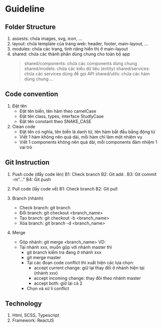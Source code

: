 # Guideline

## Folder Structure
1. assests: chứa images, svg, icon, ...
2. layout: chứa template của trang web: header, footer, main-layout, ...
3. modules: chứa các trang, tính năng hiển thị ở main-layout
4. shared: chứa các thành phần dùng chung cho toàn bộ app
    > shared/components: chứa các components dùng chung
    > shared/models: chứa các kiểu dữ liệu (entity)
    > shared/services: chứa các services dùng để gọi API
    > shared/utils: chứa các hàm dùng chung
    ...

## Code convention
1. Đặt tên
    - Đặt tên biến, tên hàm theo camelCase
    - Đặt tên class, types, interface StudlyCase
    - Đặt tên constant theo SNAKE_CASE
2. Clean code
    - Đặt tên có nghĩa, tên biến là danh từ, tên hàm bắt đầu bằng động từ
    - Viết 1 hàm không nên quá dài, mỗi hàm chỉ làm một nhiệm vụ
    - Viết 1 components không nên quá dài, mỗi components đảm nhiệm 1 vai trò

## Git Instruction
1. Push code (đẩy code lên)
    B1: Check branch 
    B2: Git add .
    B3: Git commit -m"..."
    B4: Git push

2. Pull code (lấy code về)
    B1: Check branch
    B2: Git pull

3. Branch (nhánh)
    - Check branch: git branch
    - Đổi branch: git checkout <branch_name>
    - Tạo branch: git checkout -b <branch_name>
    - Xóa branch: git branch -d <branch_name>

4. Merge 
    - Gộp nhánh: git merge <branch_name>
    VD: 
    - Tại nhánh xxx, muốn gộp với nhánh master thì
        + git branch kiểm tra đang ở nhánh xxx
        + git merge master
        + Tại các đoạn code conflict thì xuất hiện các lựa chọn: 
            * accept current change: giữ lại thay đổi ở nhánh hiện tại (nhánh xxx)
            * accept incoming change: thay đỏi theo nhánh master
            * accept both: giữ lại cả 2
        + Chọn và xử lí conflict
## Technology
1. Html, SCSS, Typescript
2. Framework: ReactJS
